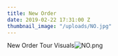 ```yaml
---
title: New Order
date: 2019-02-22 17:31:00 Z
thumbnail_image: "/uploads/NO.jpg"
---
```


New Order Tour Visuals![NO.png](/uploads/NO.png)